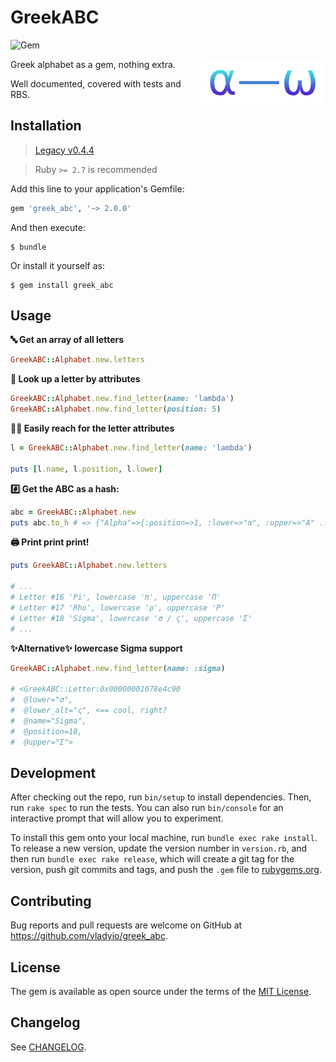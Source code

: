 # GreekABC

![Gem](https://img.shields.io/gem/v/greek_abc.svg?color=rgb%28100%2C%20180%2C%200%29&label=gem%20version)

<img src=".logo.png" width="200px" align="right">

Greek alphabet as a gem, nothing extra.

Well documented, covered with tests and RBS.

## Installation

> [Legacy v0.4.4](https://github.com/vladyio/greek_abc/tree/v0.4.4)

> Ruby `>= 2.7` is recommended

Add this line to your application's Gemfile:

```ruby
gem 'greek_abc', '~> 2.0.0'
```

And then execute:

    $ bundle

Or install it yourself as:

    $ gem install greek_abc

## Usage

**🔤 Get an array of all letters**

```ruby
GreekABC::Alphabet.new.letters
```

**🔎 Look up a letter by attributes**

```ruby
GreekABC::Alphabet.new.find_letter(name: 'lambda')
GreekABC::Alphabet.new.find_letter(position: 5)
```

**🫳🏻 Easily reach for the letter attributes**

```ruby
l = GreekABC::Alphabet.new.find_letter(name: 'lambda')

puts [l.name, l.position, l.lower]
```

**#️⃣ Get the ABC as a hash:**

```ruby
abc = GreekABC::Alphabet.new
puts abc.to_h # => {"Alpha"=>{:position=>1, :lower=>"α", :upper=>"Α" ...
```

**🖨️ Print print print!**

```ruby
puts GreekABC::Alphabet.new.letters

# ...
# Letter #16 'Pi', lowercase 'π', uppercase 'Π'
# Letter #17 'Rho', lowercase 'ρ', uppercase 'Ρ'
# Letter #18 'Sigma', lowercase 'σ / ς', uppercase 'Σ'
# ...
```

**✨Alternative✨ lowercase Sigma support**

```ruby
GreekABC::Alphabet.new.find_letter(name: :sigma)

# <GreekABC::Letter:0x00000001078e4c90
#  @lower="σ",
#  @lower_alt="ς", <== cool, right?
#  @name="Sigma",
#  @position=18,
#  @upper="Σ">
```

## Development

After checking out the repo, run `bin/setup` to install dependencies. Then, run `rake spec` to run the tests. You can also run `bin/console` for an interactive prompt that will allow you to experiment.

To install this gem onto your local machine, run `bundle exec rake install`. To release a new version, update the version number in `version.rb`, and then run `bundle exec rake release`, which will create a git tag for the version, push git commits and tags, and push the `.gem` file to [rubygems.org](https://rubygems.org).

## Contributing

Bug reports and pull requests are welcome on GitHub at https://github.com/vladyio/greek_abc.

## License

The gem is available as open source under the terms of the [MIT License](https://opensource.org/licenses/MIT).

## Changelog

See [CHANGELOG](CHANGELOG.md).

